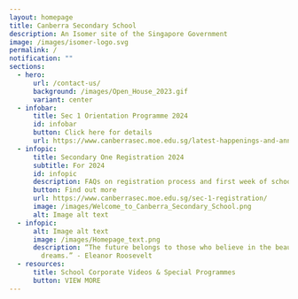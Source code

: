 ```yaml
---
layout: homepage
title: Canberra Secondary School
description: An Isomer site of the Singapore Government
image: /images/isomer-logo.svg
permalink: /
notification: ""
sections:
  - hero:
      url: /contact-us/
      background: /images/Open_House_2023.gif
      variant: center
  - infobar:
      title: Sec 1 Orientation Programme 2024
      id: infobar
      button: Click here for details
      url: https://www.canberrasec.moe.edu.sg/latest-happenings-and-announcements/announcements/2024-s1-orientation/
  - infopic:
      title: Secondary One Registration 2024
      subtitle: For 2024
      id: infopic
      description: FAQs on registration process and first week of school.
      button: Find out more
      url: https://www.canberrasec.moe.edu.sg/sec-1-registration/
      image: /images/Welcome_to_Canberra_Secondary_School.png
      alt: Image alt text
  - infopic:
      alt: Image alt text
      image: /images/Homepage_text.png
      description: “The future belongs to those who believe in the beauty of their
        dreams.” - Eleanor Roosevelt
  - resources:
      title: School Corporate Videos & Special Programmes
      button: VIEW MORE
---
```


